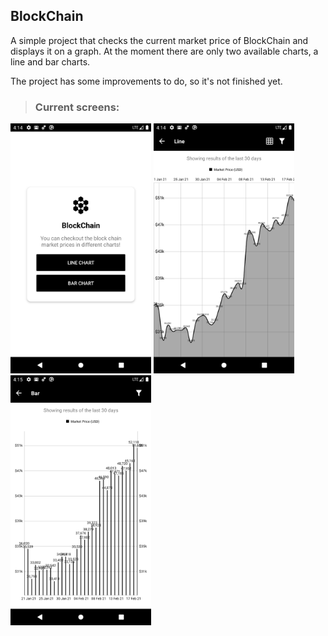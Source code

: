 ## BlockChain

A simple project that checks the current market price of BlockChain and displays it on a graph.
At the moment there are only two available charts, a line and bar charts.

The project has some improvements to do, so it's not finished yet.

> ### Current screens:

<img src="home_screen.png" height=400/> <img src="line_chart.png" height=400/> <img src="bar_chart.png" height=400/> 
